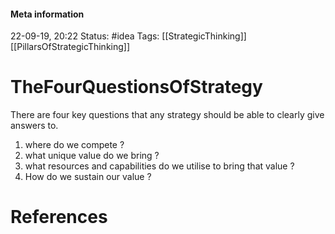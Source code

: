 #### Meta information
22-09-19, 20:22
Status: #idea
Tags: [[StrategicThinking]] [[PillarsOfStrategicThinking]]





# TheFourQuestionsOfStrategy

There are four key questions that any strategy should be  able to clearly give answers to.

1) where do we compete ? 
2) what unique value do we bring ? 
3) what resources and capabilities do we utilise to bring that value ? 
4) How do we sustain our value ? 





# References
